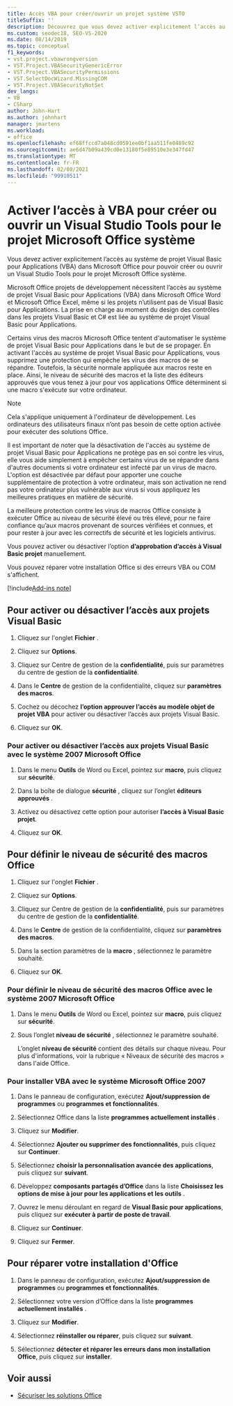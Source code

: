 ```yaml
---
title: Accès VBA pour créer/ouvrir un projet système VSTO
titleSuffix: ''
description: Découvrez que vous devez activer explicitement l’accès au système de projet Office VBA avant de pouvoir créer ou ouvrir un projet Visual Studio Tools pour Office System.
ms.custom: seodec18, SEO-VS-2020
ms.date: 08/14/2019
ms.topic: conceptual
f1_keywords:
- vst.project.vbawrongversion
- VST.Project.VBASecurityGenericError
- VST.Project.VBASecurityPermissions
- VST.SelectDocWizard.MissingCOM
- VST.Project.VBASecurityNotSet
dev_langs:
- VB
- CSharp
author: John-Hart
ms.author: johnhart
manager: jmartens
ms.workload:
- office
ms.openlocfilehash: ef68ffccd7a048cd0591ee0bf1aa511fe0489c92
ms.sourcegitcommit: ae6d47b09a439cd0e13180f5e89510e3e347fd47
ms.translationtype: MT
ms.contentlocale: fr-FR
ms.lasthandoff: 02/08/2021
ms.locfileid: "99910511"
---
```

# <a name="enable-access-to-vba-to-create-or-open-a-visual-studio-tools-for-the-microsoft-office-system-project"></a>Activer l’accès à VBA pour créer ou ouvrir un Visual Studio Tools pour le projet Microsoft Office système

Vous devez activer explicitement l’accès au système de projet Visual Basic pour Applications (VBA) dans Microsoft Office pour pouvoir créer ou ouvrir un Visual Studio Tools pour le projet Microsoft Office système.

 Microsoft Office projets de développement nécessitent l’accès au système de projet Visual Basic pour Applications (VBA) dans Microsoft Office Word et Microsoft Office Excel, même si les projets n’utilisent pas de Visual Basic pour Applications. La prise en charge au moment du design des contrôles dans les projets Visual Basic et C# est liée au système de projet Visual Basic pour Applications.

 Certains virus des macros Microsoft Office tentent d'automatiser le système de projet Visual Basic pour Applications dans le but de se propager. En activant l'accès au système de projet Visual Basic pour Applications, vous supprimez une protection qui empêche les virus des macros de se répandre. Toutefois, la sécurité normale appliquée aux macros reste en place. Ainsi, le niveau de sécurité des macros et la liste des éditeurs approuvés que vous tenez à jour pour vos applications Office déterminent si une macro s'exécute sur votre ordinateur.

> [!NOTE]
> Cela s'applique uniquement à l'ordinateur de développement. Les ordinateurs des utilisateurs finaux n’ont pas besoin de cette option activée pour exécuter des solutions Office.

 Il est important de noter que la désactivation de l'accès au système de projet Visual Basic pour Applications ne protège pas en soi contre les virus, elle vous aide simplement à empêcher certains virus de se répandre dans d'autres documents si votre ordinateur est infecté par un virus de macro. L'option est désactivée par défaut pour apporter une couche supplémentaire de protection à votre ordinateur, mais son activation ne rend pas votre ordinateur plus vulnérable aux virus si vous appliquez les meilleures pratiques en matière de sécurité.

 La meilleure protection contre les virus de macros Office consiste à exécuter Office au niveau de sécurité élevé ou très élevé, pour ne faire confiance qu’aux macros provenant de sources vérifiées et connues, et pour rester à jour avec les correctifs de sécurité et les logiciels antivirus.

 Vous pouvez activer ou désactiver l’option **d’approbation d’accès à Visual Basic projet** manuellement.

 Vous pouvez réparer votre installation Office si des erreurs VBA ou COM s'affichent.

[!include[Add-ins note](includes/addinsnote.md)]

## <a name="to-enable-or-disable-access-to-visual-basic-projects"></a>Pour activer ou désactiver l’accès aux projets Visual Basic

1. Cliquez sur l'onglet **Fichier** .

2. Cliquez sur **Options**.

3. Cliquez sur Centre de gestion de la **confidentialité**, puis sur paramètres du centre de gestion de la **confidentialité**.

4. Dans le **Centre** de gestion de la confidentialité, cliquez sur **paramètres des macros**.

5. Cochez ou décochez **l’option approuver l’accès au modèle objet de projet VBA** pour activer ou désactiver l’accès aux projets Visual Basic.

6. Cliquez sur **OK**.

### <a name="to-enable-or-disable-access-to-visual-basic-projects-with-the-2007-microsoft-office-system"></a>Pour activer ou désactiver l’accès aux projets Visual Basic avec le système 2007 Microsoft Office

1. Dans le menu **Outils** de Word ou Excel, pointez sur **macro**, puis cliquez sur **sécurité**.

2. Dans la boîte de dialogue **sécurité** , cliquez sur l’onglet **éditeurs approuvés** .

3. Activez ou désactivez cette option pour autoriser **l’accès à Visual Basic projet**.

4. Cliquez sur **OK**.

## <a name="to-set-your-office-macro-security-level"></a>Pour définir le niveau de sécurité des macros Office

1. Cliquez sur l'onglet **Fichier** .

2. Cliquez sur **Options**.

3. Cliquez sur Centre de gestion de la **confidentialité**, puis sur paramètres du centre de gestion de la **confidentialité**.

4. Dans le **Centre** de gestion de la confidentialité, cliquez sur **paramètres des macros**.

5. Dans la section paramètres de la **macro** , sélectionnez le paramètre souhaité.

6. Cliquez sur **OK**.

### <a name="to-set-your-office-macro-security-level-with-the-2007-microsoft-office-system"></a>Pour définir le niveau de sécurité des macros Office avec le système 2007 Microsoft Office

1. Dans le menu **Outils** de Word ou Excel, pointez sur **macro**, puis cliquez sur **sécurité**.

2. Sous l’onglet **niveau de sécurité** , sélectionnez le paramètre souhaité.

    L’onglet **niveau de sécurité** contient des détails sur chaque niveau. Pour plus d'informations, voir la rubrique « Niveaux de sécurité des macros » dans l'aide Office.

### <a name="to-install-vba-with-the-2007-microsoft-office-system"></a>Pour installer VBA avec le système Microsoft Office 2007

1. Dans le panneau de configuration, exécutez **Ajout/suppression de programmes** ou **programmes et fonctionnalités**.

2. Sélectionnez Office dans la liste **programmes actuellement installés** .

3. Cliquez sur **Modifier**.

4. Sélectionnez **Ajouter ou supprimer des fonctionnalités**, puis cliquez sur **Continuer**.

5. Sélectionnez **choisir la personnalisation avancée des applications**, puis cliquez sur **suivant**.

6. Développez **composants partagés d’Office** dans la liste **Choisissez les options de mise à jour pour les applications et les outils** .

7. Ouvrez le menu déroulant en regard de **Visual Basic pour applications**, puis cliquez sur **exécuter à partir de poste de travail**.

8. Cliquez sur **Continuer**.

9. Cliquez sur **Fermer**.

## <a name="to-repair-your-installation-of-office"></a>Pour réparer votre installation d'Office

1. Dans le panneau de configuration, exécutez **Ajout/suppression de programmes** ou **programmes et fonctionnalités**.

2. Sélectionnez votre version d’Office dans la liste **programmes actuellement installés** .

3. Cliquez sur **Modifier**.

4. Sélectionnez **réinstaller ou réparer**, puis cliquez sur **suivant**.

5. Sélectionnez **détecter et réparer les erreurs dans mon installation Office**, puis cliquez sur **installer**.

## <a name="see-also"></a>Voir aussi
- [Sécuriser les solutions Office](../vsto/securing-office-solutions.md)
